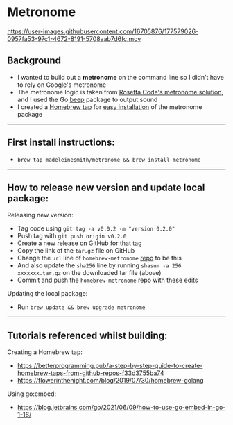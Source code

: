 # Metronome

https://user-images.githubusercontent.com/16705876/177579026-0957fa53-97c1-4672-8191-5708aab7d6fc.mov

## Background
* I wanted to build out a **metronome** on the command line so I didn't have to rely on Google's metronome
* The metronome logic is taken from [Rosetta Code's metronome solution](https://rosettacode.org/wiki/Metronome#Go), and I used the Go [beep](https://github.com/faiface/beep) package to output sound
* I created a [Homebrew tap](https://github.com/MadeleineSmith/homebrew-metronome) for [easy installation](#first-install-instructions) of the metronome package

---

## First install instructions:
* ` brew tap madeleinesmith/metronome && brew install metronome `

---

## How to release new version and update local package:
Releasing new version:
* Tag code using ` git tag -a v0.0.2 -m "version 0.2.0" `
* Push tag with ` git push origin v0.2.0 `
* Create a new release on GitHub for that tag
* Copy the link of the `tar.gz` file on GitHub
* Change the `url` line of `homebrew-metronome` [repo](https://github.com/MadeleineSmith/homebrew-metronome/blob/4661e8c8d8ef9dcafb2a46e645d57550990ba31b/metronome.rb#L7) to be this
* And also update the `sha256` line by running `shasum -a 256 xxxxxxx.tar.gz` on the downloaded tar file (above)  
* Commit and push the `homebrew-metronome` repo with these edits

Updating the local package:
* Run ``` brew update && brew upgrade metronome ```

---

## Tutorials referenced whilst building:
Creating a Homebrew tap:
* https://betterprogramming.pub/a-step-by-step-guide-to-create-homebrew-taps-from-github-repos-f33d3755ba74
* https://flowerinthenight.com/blog/2019/07/30/homebrew-golang

Using go:embed:
* https://blog.jetbrains.com/go/2021/06/09/how-to-use-go-embed-in-go-1-16/

